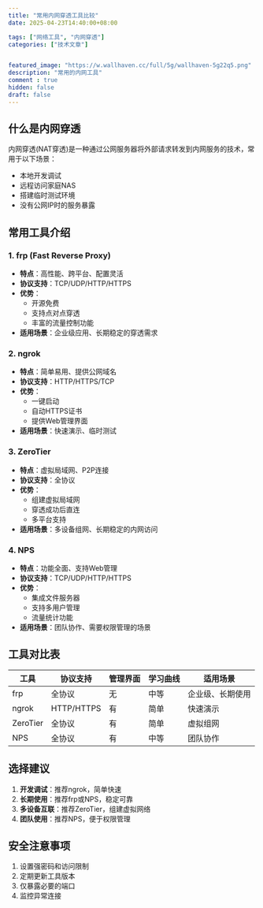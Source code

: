 ```yaml
---
title: "常用内网穿透工具比较"
date: 2025-04-23T14:40:00+08:00

tags: ["网络工具", "内网穿透"]
categories: ["技术文章"]


featured_image: "https://w.wallhaven.cc/full/5g/wallhaven-5g22q5.png"
description: "常用的内网工具"
comment : true
hidden: false
draft: false
---
```


## 什么是内网穿透

内网穿透(NAT穿透)是一种通过公网服务器将外部请求转发到内网服务的技术，常用于以下场景：
- 本地开发调试
- 远程访问家庭NAS
- 搭建临时测试环境
- 没有公网IP时的服务暴露

## 常用工具介绍

### 1. frp (Fast Reverse Proxy)
- **特点**：高性能、跨平台、配置灵活
- **协议支持**：TCP/UDP/HTTP/HTTPS
- **优势**：
  - 开源免费
  - 支持点对点穿透
  - 丰富的流量控制功能
- **适用场景**：企业级应用、长期稳定的穿透需求

### 2. ngrok
- **特点**：简单易用、提供公网域名
- **协议支持**：HTTP/HTTPS/TCP
- **优势**：
  - 一键启动
  - 自动HTTPS证书
  - 提供Web管理界面
- **适用场景**：快速演示、临时测试

### 3. ZeroTier
- **特点**：虚拟局域网、P2P连接
- **协议支持**：全协议
- **优势**：
  - 组建虚拟局域网
  - 穿透成功后直连
  - 多平台支持
- **适用场景**：多设备组网、长期稳定的内网访问

### 4. NPS
- **特点**：功能全面、支持Web管理
- **协议支持**：TCP/UDP/HTTP/HTTPS
- **优势**：
  - 集成文件服务器
  - 支持多用户管理
  - 流量统计功能
- **适用场景**：团队协作、需要权限管理的场景

## 工具对比表

| 工具      | 协议支持       | 管理界面 | 学习曲线 | 适用场景         |
|-----------|--------------|----------|----------|------------------|
| frp       | 全协议        | 无       | 中等     | 企业级、长期使用 |
| ngrok     | HTTP/HTTPS   | 有       | 简单     | 快速演示         |
| ZeroTier  | 全协议        | 有       | 简单     | 虚拟组网         |
| NPS       | 全协议        | 有       | 中等     | 团队协作         |

## 选择建议

1. **开发调试**：推荐ngrok，简单快速
2. **长期使用**：推荐frp或NPS，稳定可靠
3. **多设备互联**：推荐ZeroTier，组建虚拟网络
4. **团队使用**：推荐NPS，便于权限管理

## 安全注意事项

1. 设置强密码和访问限制
2. 定期更新工具版本
3. 仅暴露必要的端口
4. 监控异常连接